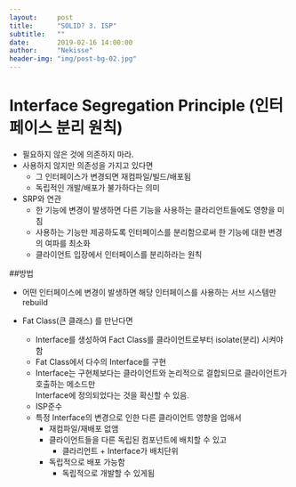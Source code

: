 ```yaml
---
layout:     post
title:      "SOLID? 3. ISP"
subtitle:   ""
date:       2019-02-16 14:00:00
author:     "Nekisse"
header-img: "img/post-bg-02.jpg"
---
```

 


# Interface Segregation Principle (인터페이스 분리 원칙)
 - 필요하지 않은 것에 의존하지 마라.
 - 사용하지 않지만 의존성을 가지고 있다면
   - 그 인터페이스가 변경되면 재컴파일/빌드/배포됨
   - 독립적인 개발/배포가 불가하다는 의미
 - SRP와 연관
   - 한 기능에 변경이 발생하면 다른 기능을 사용하는 클라리언트들에도 영향을 미침
   - 사용하는 기능만 제공하도록 인터페이스를 분리함으로써 한 기능에 대한 변경의 여파를 최소화
   - 클라이언트 입장에서 인터페이스를 분리하라는 원칙
 
  
  ##방법
  - 어떤 인터페이스에 변경이 발생하면 해당 인터페이스를 사용하는 서브 시스템만 rebuild
  
  - Fat Class(큰 클래스) 를 만난다면
    - Interface를 생성하여 Fact Class를 클라이언트로부터  isolate(분리) 시켜야함
    - Fat Class에서 다수의 Interface를 구현
    - Interface는 구현체보다는 클라이언트와 논리적으로 결합되므로 클라이언트가 호출하는 메소드만  
    Interface에 정의되었다는 것을 확신할 수 있음.
    - ISP준수
    - 특정 Interface의 변경으로 인한 다른 클라이언트 영향을 업애서
        - 재컴파일/재배포 없앰
        - 클라이언트들을 다른 독립된 컴포넌트에 배치할 수 있고
            - 클라리언트 + Interface가 배치단위
        - 독립적으로 배포 가능함
            - 독립적으로 개발할 수 있게됨
 